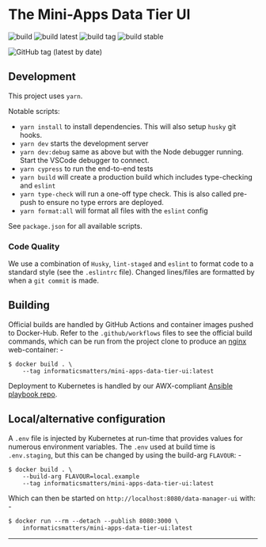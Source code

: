 # The Mini-Apps Data Tier UI

![build](https://github.com/InformaticsMatters/mini-apps-data-tier-ui/workflows/build/badge.svg)
![build latest](https://github.com/InformaticsMatters/mini-apps-data-tier-ui/workflows/build%20latest/badge.svg)
![build tag](https://github.com/InformaticsMatters/mini-apps-data-tier-ui/workflows/build%20tag/badge.svg)
![build stable](https://github.com/InformaticsMatters/mini-apps-data-tier-ui/workflows/build%20stable/badge.svg)

![GitHub tag (latest by date)](https://img.shields.io/github/v/tag/InformaticsMatters/mini-apps-data-tier-ui)

## Development

This project uses `yarn`.

Notable scripts:

- `yarn install` to install dependencies. This will also setup `husky` git hooks.
- `yarn dev` starts the development server
- `yarn dev:debug` same as above but with the Node debugger running. Start the VSCode debugger to connect.
- `yarn cypress` to run the end-to-end tests
- `yarn build` will create a production build which includes type-checking and `eslint`
- `yarn type-check` will run a one-off type check. This is also called pre-push to ensure no type errors are deployed.
- `yarn format:all` will format all files with the `eslint` config

See `package.json` for all available scripts.

### Code Quality

We use a combination of `Husky`, `lint-staged` and `eslint` to format code to a standard style (see the `.eslintrc` file).
Changed lines/files are formatted by when a `git commit` is made.

## Building

Official builds are handled by GitHub Actions and container images pushed
to Docker-Hub. Refer to the `.github/workflows` files to see the official
build commands, which can be run from the project clone to produce an
[nginx] web-container: -

    $ docker build . \
        --tag informaticsmatters/mini-apps-data-tier-ui:latest

Deployment to Kubernetes is handled by our AWX-compliant [Ansible playbook repo].

## Local/alternative configuration
A `.env` file is injected by Kubernetes at run-time that provides values
for numerous environment variables. The `.env` used at build time is
`.env.staging`, but this can be changed by using the build-arg `FLAVOUR`: -

    $ docker build . \
        --build-arg FLAVOUR=local.example
        --tag informaticsmatters/mini-apps-data-tier-ui:latest

Which can then be started on `http://localhost:8080/data-manager-ui` with: -

    $ docker run --rm --detach --publish 8080:3000 \
        informaticsmatters/mini-apps-data-tier-ui:latest

---

[ansible playbook repo]: https://github.com/InformaticsMatters/mini-apps-data-tier-ui-ansible
[nginx]: https://hub.docker.com/_/nginx

